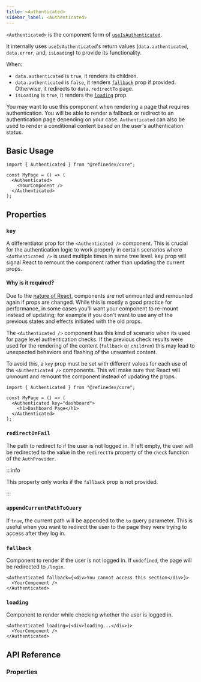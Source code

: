 ```yaml
---
title: <Authenticated>
sidebar_label: <Authenticated>
---
```


`<Authenticated>` is the component form of [`useIsAuthenticated`][use-is-authenticated].

It internally uses `useIsAuthenticated`'s return values (`data.authenticated`, `data.error`, and, `isLoading`) to provide its functionality.

When:

- `data.authenticated` is `true`, it renders its children.
- `data.authenticated` is `false`, it renders [`fallback`](#fallback) prop if provided. Otherwise, it redirects to `data.redirectTo` page.
- `isLoading` is `true`, it renders the [`loading`](#loading) prop.

You may want to use this component when rendering a page that requires authentication. You will be able to render a fallback or redirect to an authentication page depending on your case. `Authenticated` can also be used to render a conditional content based on the user's authentication status.

## Basic Usage

```tsx
import { Authenticated } from "@refinedev/core";

const MyPage = () => (
  <Authenticated>
    <YourComponent />
  </Authenticated>
);
```

## Properties

### `key` <PropTag required />

A differentiator prop for the `<Authenticated />` component. This is crucial for the authentication logic to work properly in certain scenarios where `<Authenticated />` is used multiple times in same tree level. key prop will signal React to remount the component rather than updating the current props.

#### Why is it required?

Due to the [nature of React](https://react.dev/learn/rendering-lists#why-does-react-need-keys), components are not unmounted and remounted again if props are changed. While this is mostly a good practice for performance, in some cases you'll want your component to re-mount instead of updating; for example if you don't want to use any of the previous states and effects initiated with the old props.

The `<Authenticated />` component has this kind of scenario when its used for page level authentication checks. If the previous check results were used for the rendering of the content (`fallback` or `children`) this may lead to unexpected behaviors and flashing of the unwanted content.

To avoid this, a `key` prop must be set with different values for each use of the `<Authenticated />` components. This will make sure that React will unmount and remount the component instead of updating the props.

```tsx
import { Authenticated } from "@refinedev/core";

const MyPage = () => (
  <Authenticated key="dashboard">
    <h1>Dashboard Page</h1>
  </Authenticated>
);
```

### `redirectOnFail`

The path to redirect to if the user is not logged in. If left empty, the user will be redirected to the value in the `redirectTo` property of the `check` function of the `AuthProvider`.

:::info

This property only works if the `fallback` prop is not provided.

:::

### `appendCurrentPathToQuery`

If `true`, the current path will be appended to the `to` query parameter. This is useful when you want to redirect the user to the page they were trying to access after they log in.

### `fallback`

Component to render if the user is not logged in. If `undefined`, the page will be redirected to `/login`.

```tsx
<Authenticated fallback={<div>You cannot access this section</div>}>
  <YourComponent />
</Authenticated>
```

### `loading`

Component to render while checking whether the user is logged in.

```tsx
<Authenticated loading={<div>loading...</div>}>
  <YourComponent />
</Authenticated>
```

## API Reference

### Properties

<PropsTable module="@refinedev/core/Authenticated" />

[use-is-authenticated]: /docs/core/hooks/auth/use-is-authenticated

